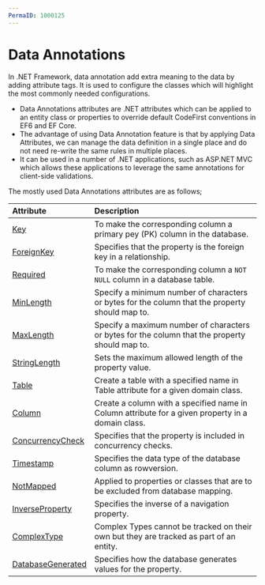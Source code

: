 ```yaml
---
PermaID: 1000125
---
```


# Data Annotations

In .NET Framework, data annotation add extra meaning to the data by adding attribute tags. It is used to configure the classes which will highlight the most commonly needed configurations.

 - Data Annotations attributes are .NET attributes which can be applied to an entity class or properties to override default CodeFirst conventions in EF6 and EF Core.
 - The advantage of using Data Annotation feature is that by applying Data Attributes, we can manage the data definition in a single place and do not need re-write the same rules in multiple places.
 - It can be used in a number of .NET applications, such as ASP.NET MVC which allows these applications to leverage the same annotations for client-side validations.

The mostly used Data Annotations attributes are as follows;

|Attribute     	|Description    |
|:------------- |:--------------|
|<a href="{{ site.github.url }}/key">Key</a> |To make the corresponding column a primary pey (PK) column in the database.|
|<a href="{{ site.github.url }}/foreign-key">ForeignKey</a> |Specifies that the property is the foreign key in a relationship.|
|<a href="{{ site.github.url }}/required">Required</a> |To make the corresponding column a `NOT NULL` column in a database table.|
|<a href="{{ site.github.url }}/min-length">MinLength</a> |Specify a minimum number of characters or bytes for the column that the property should map to.|
|<a href="{{ site.github.url }}/max-length">MaxLength</a> |Specify a maximum number of characters or bytes for the column that the property should map to.|
|<a href="{{ site.github.url }}/string-length">StringLength</a> |Sets the maximum allowed length of the property value.|
|<a href="{{ site.github.url }}/table">Table</a> |Create a table with a specified name in Table attribute for a given domain class.|
|<a href="{{ site.github.url }}/column">Column</a> |Create a column with a specified name in Column attribute for a given property in a domain class.|
|<a href="{{ site.github.url }}/concurrency-check">ConcurrencyCheck</a> |Specifies that the property is included in concurrency checks.|
|<a href="{{ site.github.url }}/time-stamp">Timestamp</a> |Specifies the data type of the database column as rowversion.|
|<a href="{{ site.github.url }}/not-mapped">NotMapped</a> |Applied to properties or classes that are to be excluded from database mapping.|
|<a href="{{ site.github.url }}/inverse-property">InverseProperty</a> |Specifies the inverse of a navigation property.|
|<a href="{{ site.github.url }}/complex-type">ComplexType</a> |Complex Types cannot be tracked on their own but they are tracked as part of an entity. |
|<a href="{{ site.github.url }}/database-generated">DatabaseGenerated</a> |Specifies how the database generates values for the property.|
